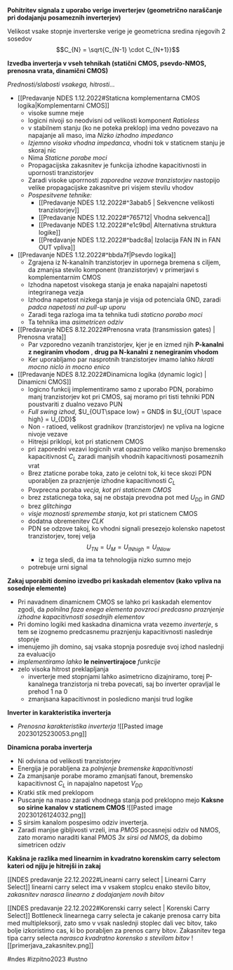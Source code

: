 __Pohitritev signala z uporabo verige inverterjev (geometrično naraščanje pri dodajanju posameznih inverterjev)__

Velikost vsake stopnje inverterske verige je geometricna sredina njegovih 2 sosedov
$$C_{N} = \sqrt{C_{N-1} \cdot C_{N+1}}$$

__Izvedba inverterja v vseh tehnikah (statični CMOS, psevdo-NMOS, prenosna vrata, dinamični CMOS)__

_Prednosti/slabosti vsakega, hitrosti..._
- [[Predavanje NDES 1.12.2022#Staticna komplementarna CMOS logika|Komplementarni CMOS]]
	- visoke sumne meje
	- logicni nivoji so neodvisni od velikosti komponent _Ratioless_
	- v stabilnem stanju (ko ne poteka preklop) ima vedno povezavo na napajanje ali maso, ima  _Nizko izhodno impedanco_
	- _Izjemno visoka vhodna impedanca_, vhodni tok v staticnem stanju je skoraj nic
	- Nima _Staticne porabe moci_
	- Propagacijska zakasnitev je funkcija izhodne kapacitivnosti in upornosti tranzistorjev
	- Zaradi visoke uporrnosti _zaporedne vezave tranzistorjev_ nastopijo velike propagacijske zakasnitve pri visjem stevilu vhodov
	- _Pospesitvene tehnike:_
		- [[Predavanje NDES 1.12.2022#^3abab5 | Sekvencne velikosti tranzistorjev]]
		- [[Predavanje NDES 1.12.2022#^765712| Vhodna sekvenca]]
		- [[Predavanje NDES 1.12.2022#^e1c9bd| Alternativna struktura logike]]
		-  [[Predavanje NDES 1.12.2022#^badc8a| Izolacija FAN IN in FAN OUT vpliva]]
- [[Predavanje NDES 1.12.2022#^bbda7f|Psevdo logika]]
	- Zgrajena iz N-kanalnih tranzistorjev in upornega bremena s ciljem, da zmanjsa stevilo komponent (tranzistorjev) v primerjavi s komplementarnim CMOS
	- Izhodna napetost visokega stanja je enaka napajalni napetosti integriranega vezja
	- Izhodna napetost nizkega stanja je visja od potenciala GND, zaradi _padca napetosti na pull-up uporu_
	- Zaradi tega razloga ima ta tehnika tudi _staticno porabo moci_
	- Ta tehnika ima _asimetricen odziv_
- [[Predavanje NDES 8.12.2022#Prenosna vrata (transmission gates) | Prenosna vrata]]
	- Par vzporedno vezanih tranzistorjev, kjer je en izmed njih __P-kanalni z negiranim vhodom__ , __drug pa N-kanalni z nenegiranim vhodom__
	- Ker uporabljamo par nasprotnih tranzistorjev imamo lahko _hkrati mocno niclo in mocno enico_
- [[Predavanje NDES 8.12.2022#Dinamicna logika (dynamic logic) | Dinamicni CMOS]]
	- logicno funkcij implementiramo samo z uporabo PDN, porabimo manj tranzistorjev kot pri CMOS, saj moramo pri tisti tehniki PDN poustvariti z dualno vezavo PUN
	- _Full swing izhod_, $U_{OUT\space low} = GND$ in $U_{OUT \space high} = U_{DD}$
	- Non - ratioed, velikost gradnikov (tranzistorjev) ne vpliva na logicne nivoje vezave
	- Hitrejsi priklopi, kot pri staticnem CMOS
	- pri zaporedni vezavi logicnih vrat opazimo veliko manjso bremensko kapacitivnost $C_L$ zaradi manjsih vhodnih kapacitivnosti posameznih vrat
	-  Brez ztaticne porabe toka, zato je celotni tok, ki tece skozi PDN uporabljen za praznjenje izhodne kapacitivnosti $C_L$
	- Povprecna poraba _vecja, kot pri staticnem CMOS_
	- brez zstaticnega toka, saj ne obstaja prevodna pot med $U_{DD}$ in $GND$ 
	- brez _glitchinga_
	- _visje moznosti spremembe stanja_, kot pri staticnem CMOS
	- dodatna obremenitev _CLK_
	- PDN se odzove takoj, ko vhodni signali presezejo kolensko napetost tranzistorjev, torej velja $$U_{TN} = U_{M} = U_{IN high} = U_{IN low}$$
		- iz tega sledi, da ima ta tehnologija nizko sumno mejo
	- potrebuje urni signal

__Zakaj uporabiti domino izvedbo pri kaskadah elementov (kako vpliva na sosednje elemente)__
- Pri navadnem dinamicnem CMOS se lahko pri kaskadah elementov zgodi, da _polnilna faza enega elementa povzroci predcasno praznjenje izhodne kapacitivnosti sosednjih elementov_
- Pri domino logiki med kaskadna dinamicna vrata vezemo _inverterje_, s tem se izognemo predcasnemu praznjenju kapacitivnosti naslednje stopnje
- imenujemo jih domino, saj vsaka stopnja posreduje svoj izhod naslednji za evaluacijo
- _implementiramo lahko_ __le neinvertirajoce__  _funkcije_
- zelo visoka hitrost preklapljanja
	- inverterje med stopnjami lahko asimetricno dizajniramo, torej P-kanalnega tranzistorja ni treba povecati, saj bo inverter opravljal le prehod  1 na 0
	- zmanjsana kapacitivnost in posledicno manjsi trud logike

__Inverter in karakteristika inverterja__

- _Prenosna karakteristika inverterja_
![[Pasted image 20230125230053.png]]

__Dinamicna poraba inverterja__
- Ni odvisna od velikosti tranzistorjev
- Energija je porabljena za _polnjenje bremenske kapacitivnosti_
- Za zmanjsanje porabe moramo zmanjsati fanout, bremensko kapacitivnost $C_{L}$ in napajalno napetost $V_{DD}$ 
- Kratki stik med preklopom
- Puscanje na maso zaradi vhodnega stanja pod preklopno mejo
__Kaksne so sirine kanalov v staticnem CMOS__
![[Pasted image 20230126124032.png]]
- S sirsim kanalom pospesimo odziv inverterja.
- Zaradi manjse gibljivosti vrzeli, ima _PMOS_ pocasnejsi odziv od NMOS, zato moramo naraditi kanal PMOS _3x sirsi od NMOS_, da dobimo simetricen odziv

__Kakšna je razlika med linearnim in kvadratno korenskim carry selectom kateri od njiju je hitrejši in zakaj__

[[NDES predavanje 22.12.2022#Linearni carry select | Linearni Carry Select]]
linearni carry select ima v vsakem stoplcu enako stevilo bitov, _zakasnitev narasca linearno z dodajanjem novih bitov_

[[NDES predavanje 22.12.2022#Korenski carry select | Korenski Carry Select]]
Bottleneck linearnega carry selecta je cakanje prenosa carry bita med multipleksorji, zato smo v vsak naslednji stoplec dali vec bitov, tako bolje izkoristimo cas, ki bo porabljen za prenos carry bitov. Zakasnitev tega tipa carry selecta _narasca kvadratno korensko s stevilom bitov_
![[primerjava_zakasnitev.png]]

#ndes #izpitno2023  #ustno 